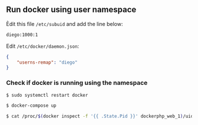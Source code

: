 ## Run docker using user namespace

Èdit this file `/etc/subuid` and add the line below:

```sh
diego:1000:1
```

Edit `/etc/docker/daemon.json`:

```json
{
	"userns-remap": "diego"
}
```

### Check if docker is running using the namespace

```sh
$ sudo systemctl restart docker

$ docker-compose up

$ cat /proc/$(docker inspect -f '{{ .State.Pid }}' dockerphp_web_1)/uid_map
```